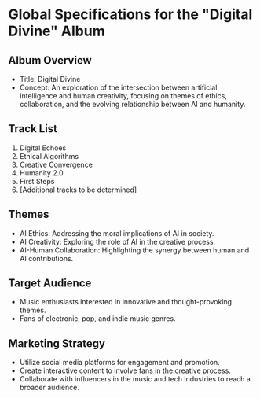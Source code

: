 # Global Specifications for the "Digital Divine" Album

## Album Overview
- Title: Digital Divine
- Concept: An exploration of the intersection between artificial intelligence and human creativity, focusing on themes of ethics, collaboration, and the evolving relationship between AI and humanity.

## Track List
1. Digital Echoes
2. Ethical Algorithms
3. Creative Convergence
4. Humanity 2.0
5. First Steps
6. [Additional tracks to be determined]

## Themes
- AI Ethics: Addressing the moral implications of AI in society.
- AI Creativity: Exploring the role of AI in the creative process.
- AI-Human Collaboration: Highlighting the synergy between human and AI contributions.

## Target Audience
- Music enthusiasts interested in innovative and thought-provoking themes.
- Fans of electronic, pop, and indie music genres.

## Marketing Strategy
- Utilize social media platforms for engagement and promotion.
- Create interactive content to involve fans in the creative process.
- Collaborate with influencers in the music and tech industries to reach a broader audience.
